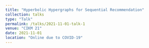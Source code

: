 ```yaml
---
title: "Hyperbolic Hypergraphs for Sequential Recommendation"
collection: talks
type: "Talk"
permalink: /talks/2021-11-01-talk-1
venue: "CIKM 21"
date: 2021-11-01
location: "Online due to COVID-19"
---
```



